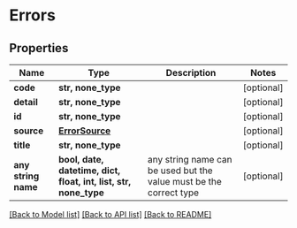 # Errors


## Properties
Name | Type | Description | Notes
------------ | ------------- | ------------- | -------------
**code** | **str, none_type** |  | [optional] 
**detail** | **str, none_type** |  | [optional] 
**id** | **str, none_type** |  | [optional] 
**source** | [**ErrorSource**](ErrorSource.md) |  | [optional] 
**title** | **str, none_type** |  | [optional] 
**any string name** | **bool, date, datetime, dict, float, int, list, str, none_type** | any string name can be used but the value must be the correct type | [optional]

[[Back to Model list]](../README.md#documentation-for-models) [[Back to API list]](../README.md#documentation-for-api-endpoints) [[Back to README]](../README.md)


